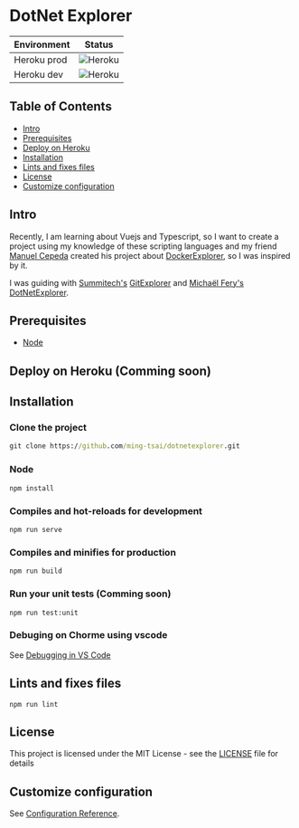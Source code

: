 # DotNet Explorer
| Environment | Status |
|---|---|
| Heroku prod  | ![Heroku](https://heroku-badge.herokuapp.com/?app=dotnetexplorer)  |
| Heroku dev  | ![Heroku](https://heroku-badge.herokuapp.com/?app=dotnetexplorer-dev)  |

## Table of Contents
- [Intro](#intro)
- [Prerequisites](#prerequisites)
- [Deploy on Heroku](#deploy-on-heroku-comming-soon)
- [Installation](#installation)
- [Lints and fixes files](#lints-and-fixes-files)
- [License](#license)
- [Customize configuration](#customize-configuration)
## Intro
Recently, I am learning about Vuejs and Typescript, so I want to create a project using my knowledge of these scripting languages and
my friend [Manuel Cepeda](https://github.com/mecm1993) created his project about [DockerExplorer](https://dockerexplorer.now.sh/), so I was inspired by it.

I was guiding with [Summitech's](https://github.com/summitech) [GitExplorer](https://gitexplorer.com/) and [Michaël Fery's](https://github.com/michaelfery) [DotNetExplorer](http://dotnetexplorer.com/).

## Prerequisites
- [Node](https://nodejs.org/en/)

## Deploy on Heroku (Comming soon)

## Installation
### Clone the project
```cmd
git clone https://github.com/ming-tsai/dotnetexplorer.git
```
### Node
```
npm install
```

### Compiles and hot-reloads for development
```
npm run serve
```
### Compiles and minifies for production
```
npm run build
```

### Run your unit tests (Comming soon)
```
npm run test:unit
```
### Debuging on Chorme using vscode
See [Debugging in VS Code](https://vuejs.org/v2/cookbook/debugging-in-vscode.html)

## Lints and fixes files
```
npm run lint
```
## License
This project is licensed under the MIT License - see the [LICENSE](./LICENSE) file for details

## Customize configuration
See [Configuration Reference](https://cli.vuejs.org/config/).
